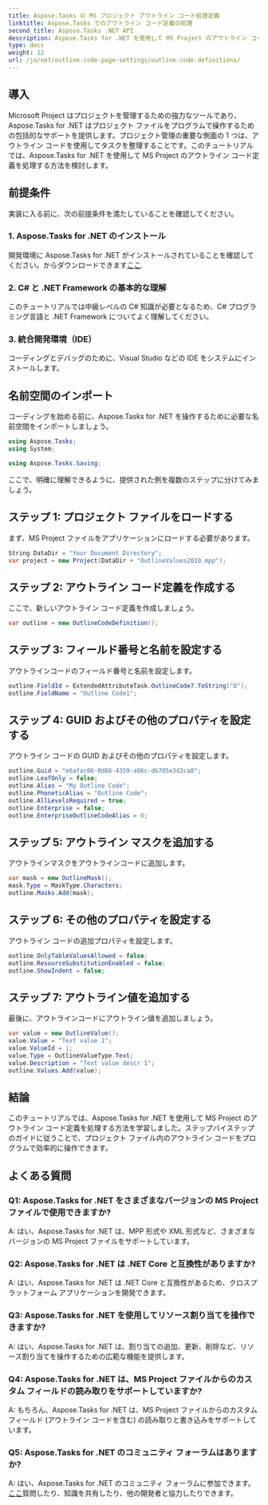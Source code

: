 ```yaml
---
title: Aspose.Tasks の MS プロジェクト アウトライン コード処理定義
linktitle: Aspose.Tasks でのアウトライン コード定義の処理
second_title: Aspose.Tasks .NET API
description: Aspose.Tasks for .NET を使用して MS Project のアウトライン コード定義を処理し、プロジェクト管理アプリケーションを強化する方法を学びます。
type: docs
weight: 12
url: /ja/net/outline-code-page-settings/outline-code-definitions/
---
```

## 導入
Microsoft Project はプロジェクトを管理するための強力なツールであり、Aspose.Tasks for .NET はプロジェクト ファイルをプログラムで操作するための包括的なサポートを提供します。プロジェクト管理の重要な側面の 1 つは、アウトライン コードを使用してタスクを整理することです。このチュートリアルでは、Aspose.Tasks for .NET を使用して MS Project のアウトライン コード定義を処理する方法を検討します。
## 前提条件
実装に入る前に、次の前提条件を満たしていることを確認してください。
### 1. Aspose.Tasks for .NET のインストール
開発環境に Aspose.Tasks for .NET がインストールされていることを確認してください。からダウンロードできます[ここ](https://releases.aspose.com/tasks/net/).
### 2. C# と .NET Framework の基本的な理解
このチュートリアルでは中級レベルの C# 知識が必要となるため、C# プログラミング言語と .NET Framework についてよく理解してください。
### 3. 統合開発環境（IDE）
コーディングとデバッグのために、Visual Studio などの IDE をシステムにインストールします。
## 名前空間のインポート
コーディングを始める前に、Aspose.Tasks for .NET を操作するために必要な名前空間をインポートしましょう。
```csharp
using Aspose.Tasks;
using System;

using Aspose.Tasks.Saving;
```
ここで、明確に理解できるように、提供された例を複数のステップに分けてみましょう。
## ステップ 1: プロジェクト ファイルをロードする
まず、MS Project ファイルをアプリケーションにロードする必要があります。
```csharp
String DataDir = "Your Document Directory";
var project = new Project(DataDir + "OutlineValues2010.mpp");
```
## ステップ 2: アウトライン コード定義を作成する
ここで、新しいアウトライン コード定義を作成しましょう。
```csharp
var outline = new OutlineCodeDefinition();
```
## ステップ 3: フィールド番号と名前を設定する
アウトラインコードのフィールド番号と名前を設定します。
```csharp
outline.FieldId = ExtendedAttributeTask.OutlineCode7.ToString("D");
outline.FieldName = "Outline Code1";
```
## ステップ 4: GUID およびその他のプロパティを設定する
アウトライン コードの GUID およびその他のプロパティを設定します。
```csharp
outline.Guid = "e6afac06-0d86-4359-a96c-db705e3d2ca8";
outline.LeafOnly = false;
outline.Alias = "My Outline Code";
outline.PhoneticAlias = "Outline Code";
outline.AllLevelsRequired = true;
outline.Enterprise = false;
outline.EnterpriseOutlineCodeAlias = 0;
```
## ステップ 5: アウトライン マスクを追加する
アウトラインマスクをアウトラインコードに追加します。
```csharp
var mask = new OutlineMask();
mask.Type = MaskType.Characters;
outline.Masks.Add(mask);
```
## ステップ 6: その他のプロパティを設定する
アウトライン コードの追加プロパティを設定します。
```csharp
outline.OnlyTableValuesAllowed = false;
outline.ResourceSubstitutionEnabled = false;
outline.ShowIndent = false;
```
## ステップ 7: アウトライン値を追加する
最後に、アウトラインコードにアウトライン値を追加しましょう。
```csharp
var value = new OutlineValue();
value.Value = "Text value 1";
value.ValueId = 1;
value.Type = OutlineValueType.Text;
value.Description = "Text value descr 1";
outline.Values.Add(value);
```
## 結論
このチュートリアルでは、Aspose.Tasks for .NET を使用して MS Project のアウトライン コード定義を処理する方法を学習しました。ステップバイステップのガイドに従うことで、プロジェクト ファイル内のアウトライン コードをプログラムで効率的に操作できます。
## よくある質問
### Q1: Aspose.Tasks for .NET をさまざまなバージョンの MS Project ファイルで使用できますか?
A: はい、Aspose.Tasks for .NET は、MPP 形式や XML 形式など、さまざまなバージョンの MS Project ファイルをサポートしています。
### Q2: Aspose.Tasks for .NET は .NET Core と互換性がありますか?
A: はい、Aspose.Tasks for .NET は .NET Core と互換性があるため、クロスプラットフォーム アプリケーションを開発できます。
### Q3: Aspose.Tasks for .NET を使用してリソース割り当てを操作できますか?
A: はい、Aspose.Tasks for .NET は、割り当ての追加、更新、削除など、リソース割り当てを操作するための広範な機能を提供します。
### Q4: Aspose.Tasks for .NET は、MS Project ファイルからのカスタム フィールドの読み取りをサポートしていますか?
A: もちろん、Aspose.Tasks for .NET は、MS Project ファイルからのカスタム フィールド (アウトライン コードを含む) の読み取りと書き込みをサポートしています。
### Q5: Aspose.Tasks for .NET のコミュニティ フォーラムはありますか?
 A: はい、Aspose.Tasks for .NET のコミュニティ フォーラムに参加できます。[ここ](https://forum.aspose.com/c/tasks/15)質問したり、知識を共有したり、他の開発者と協力したりできます。